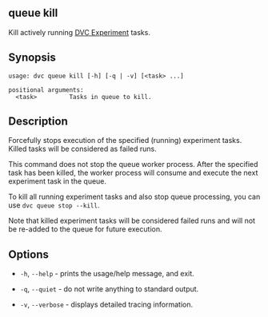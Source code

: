## queue kill

Kill actively running
[DVC Experiment](/doc/user-guide/experiment-management/experiments-overview)
tasks.

## Synopsis

```usage
usage: dvc queue kill [-h] [-q | -v] [<task> ...]

positional arguments:
  <task>         Tasks in queue to kill.
```

## Description

Forcefully stops execution of the specified (running) experiment tasks. Killed
tasks will be considered as failed runs.

This command does not stop the queue worker process. After the specified task
has been killed, the worker process will consume and execute the next experiment
task in the queue.

To kill all running experiment tasks and also stop queue processing, you can use
`dvc queue stop --kill`.

<admon type="warn">

Note that killed experiment tasks will be considered failed runs and will
not be re-added to the queue for future execution.

</admon>

## Options

- `-h`, `--help` - prints the usage/help message, and exit.

- `-q`, `--quiet` - do not write anything to standard output.

- `-v`, `--verbose` - displays detailed tracing information.

